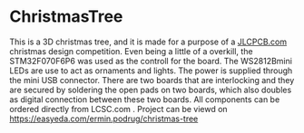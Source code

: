 # ChristmasTree

This is a 3D christmas tree, and it is made for a purpose of a [JLCPCB.com](https://jlcpcb.com/) christmas design competition. Even being a little of a overkill, the STM32F070F6P6 was used as the controll for the board. The WS2812Bmini LEDs are use to act as ornaments and lights. The power is supplied through the mini USB connector. There are two boards that are interlocking and they are secured by soldering the open pads on two boards, which also doubles as digital connection between these two boards. All components can be ordered directly from LCSC.com .
Project can be viewd on https://easyeda.com/ermin.podrug/christmas-tree
